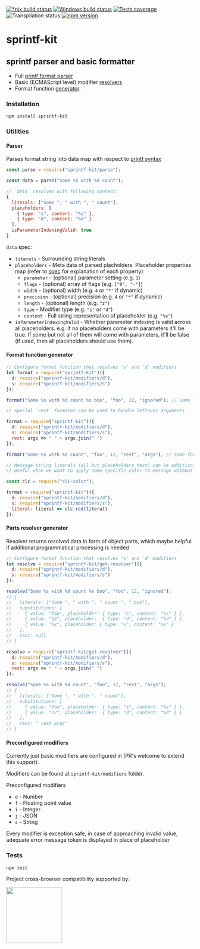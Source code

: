 [![*nix build status][nix-build-image]][nix-build-url]
[![Windows build status][win-build-image]][win-build-url]
[![Tests coverage][cov-image]][cov-url]
![Transpilation status][transpilation-image]
[![npm version][npm-image]][npm-url]

# sprintf-kit

## sprintf parser and basic formatter

- Full [printf format parser](#parser)
- Basic (ECMAScript level) modifier [resolvers](#preconfigured-modifiers)
- Format function [generator](#format-function-generator).

### Installation

```bash
npm install sprintf-kit
```

### Utilities

#### Parser

Parses format string into data map with respect to [printf syntax](https://en.wikipedia.org/wiki/Printf_format_string)

```javascript
const parse = require("sprintf-kit/parse");

const data = parse("Some %s with %d count");

// `data` resolves with following content:
{
  literals: ["Some ", " with ", " count"],
  placeholders: [
    { type: "s", content: "%s" },
    { type: "d", content: "%d" }
  ],
  isParameterIndexingValid: true
}
```

`data` spec:

- `literals` - Surrounding string literals
- `placeholders` - Meta data of parsed placholders.
  Placeholder properties map (refer to [spec](https://en.wikipedia.org/wiki/Printf_format_string) for explanation of each property)
  - `parameter` - (optional) parameter setting (e.g. `1`)
  - `flags` - (optional) array of flags (e.g. `["0", "-"]`)
  - `width` - (optional) width (e.g. `4` or `"*"` if dynamic)
  - `precision` - (optional) precision (e.g. `4` or `"*"` if dynamic)
  - `length` - (optional) length (e.g. `"z"`)
  - `type` - Modifier type (e.g. `"s"` or `"d"`)
  - `content` - Full string representation of placeholder (e.g. `"%s"`)
- `isParameterIndexingValid` - Whether parameter indexing is valid across all placeholders.
  e.g. if no placeholders come with parameters it'll be true. If some but not all of them will come with parameters, it'll be false (if used, then all placeholders should use them).

#### Format function generator

```javascript
// Configure format function that resolves 's' and 'd' modifiers
let format = require("sprintf-kit")({
  d: require("sprintf-kit/modifiers/d"),
  s: require("sprintf-kit/modifiers/s")
});

format("Some %s with %d count %x boo", "foo", 12, "ignored"); // Some foo with 12 count %x boo

// Special `rest` formater can be used to handle leftover arguments

format = require("sprintf-kit")({
  d: require("sprintf-kit/modifiers/d"),
  s: require("sprintf-kit/modifiers/s"),
  rest: args => " " + args.join(" ")
});

format("Some %s with %d count", "foo", 12, "rest", "args"); // Some foo with 12 count rest args

// Message string literals (all but placeholders text) can be additionally decorated
// Useful when we want to apply some specific color to message without affecting format of special arguments

const clc = require("cli-color");

format = require("sprintf-kit")({
  d: require("sprintf-kit/modifiers/d"),
  s: require("sprintf-kit/modifiers/s"),
  literal: literal => clc.red(literal)
});
```

#### Parts resolver generator

Resolver returns resolved data in form of object parts, which maybe helpful if additional programmatical processing is needed

```javascript
// Configure format function that resolves 's' and 'd' modifiers
let resolve = require("sprintf-kit/get-resolver")({
  d: require("sprintf-kit/modifiers/d"),
  s: require("sprintf-kit/modifiers/s")
});

resolve("Some %s with %d count %x boo", "foo", 12, "ignored");
// {
//   literals: ["Some ", " with ", " count ", " boo"],
//   substitutions: [
//     { value: "foo", placeholder: { type: "s", content: "%s" } },
//     { value: "12", placeholder:  { type: "d", content: "%d" } },
//     { value: "%x", placeholder: { type: "x", content: "%x" }
//   ],
//   rest: null
// }

resolve = require("sprintf-kit/get-resolver")({
  d: require("sprintf-kit/modifiers/d"),
  s: require("sprintf-kit/modifiers/s"),
  rest: args => " " + args.join(" ")
});

resolve("Some %s with %d count", "foo", 12, "rest", "args");
// {
//   literals: ["Some ", " with ", " count"],
//   substitutions: [
//     { value: "foo", placeholder: { type: "s", content: "%s" } },
//     { value: "12", placeholder:  { type: "d", content: "%d" } }
//   ],
//   rest: " rest args"
// }
```

#### Preconfigured modifiers

Currently just basic modifiers are configured in (PR's welcome to extend this support).

Modifiers can be found at `sprintf-kit/modifiers` folder.

Preconfigured modifiers

- `d` - Number
- `f` - Floating point value
- `i` - Integer
- `j` - JSON
- `s` - String

Every modifier is exception safe, in case of approaching invalid value, adequate error message token is displayed in place of placeholder

### Tests

```bash
npm test
```

Project cross-browser compatibility supported by:

<a href="https://browserstack.com"><img src="https://bstacksupport.zendesk.com/attachments/token/Pj5uf2x5GU9BvWErqAr51Jh2R/?name=browserstack-logo-600x315.png" height="150" /></a>

[nix-build-image]: https://semaphoreci.com/api/v1/medikoo-org/sprintf-kit/branches/master/shields_badge.svg
[nix-build-url]: https://semaphoreci.com/medikoo-org/sprintf-kit
[win-build-image]: https://ci.appveyor.com/api/projects/status/o3dnowm0ftn21u61?svg=true
[win-build-url]: https://ci.appveyor.com/api/projects/status/o3dnowm0ftn21u61
[cov-image]: https://img.shields.io/codecov/c/github/medikoo/sprintf-kit.svg
[cov-url]: https://codecov.io/gh/medikoo/sprintf-kit
[transpilation-image]: https://img.shields.io/badge/transpilation-free-brightgreen.svg
[npm-image]: https://img.shields.io/npm/v/sprintf-kit.svg
[npm-url]: https://www.npmjs.com/package/sprintf-kit
